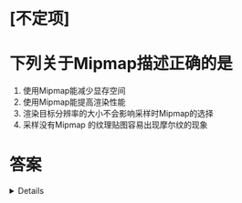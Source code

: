 # [不定项]
# 下列关于Mipmap描述正确的是

1. 使用Mipmap能减少显存空间
2. 使用Mipmap能提高渲染性能
3. 渲染目标分辨率的大小不会影响采样时Mipmap的选择
4. 采样没有Mipmap 的纹理贴图容易出现摩尔纹的现象

# 答案

<details>



</details>